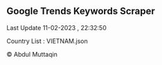 

## Google Trends Keywords Scraper 
 
Last Update 11-02-2023 , 22:32:50

Country List :
VIETNAM.json



© Abdul Muttaqin 
